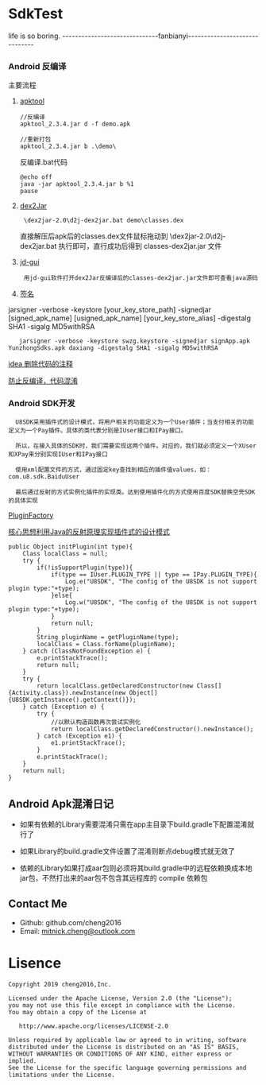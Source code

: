 # SdkTest

life is so boring. ------------------------------fanbianyi------------------------------

### Android 反编译

主要流程

1. [apktool](https://www.softpedia.com/get/Programming/Debuggers-Decompilers-Dissasemblers/ApkTool.shtml)

	   //反编译
	   apktool_2.3.4.jar d -f demo.apk 

	   //重新打包
	   apktool_2.3.4.jar b .\demo\   
     
   反编译.bat代码  
     
       @echo off
       java -jar apktool_2.3.4.jar b %1 
       pause
    
2. [dex2Jar](https://nchc.dl.sourceforge.net/project/dex2jar/dex2jar-2.0.zip)

        \dex2jar-2.0\d2j-dex2jar.bat demo\classes.dex
        
    直接解压后apk后的classes.dex文件鼠标拖动到  \dex2jar-2.0\d2j-dex2jar.bat 执行即可，直行成功后得到 classes-dex2jar.jar 文件

3. [jd-gui](https://www.softpedia.com/get/Programming/Debuggers-Decompilers-Dissasemblers/JD-GUI.shtml)
  
        用jd-gui软件打开dex2Jar反编译后的classes-dex2jar.jar文件即可查看java源码

4. [签名](https://cloud.tencent.com/developer/article/1335295)

jarsigner -verbose -keystore [your_key_store_path] -signedjar [signed_apk_name] [usigned_apk_name] [your_key_store_alias] -digestalg SHA1 -sigalg MD5withRSA

       jarsigner -verbose -keystore swzg.keystore -signedjar signApp.apk YunzhongSdks.apk daxiang -digestalg SHA1 -sigalg MD5withRSA

[idea 删除代码的注释](https://blog.csdn.net/tomlam/article/details/78873667)

[防止反编译，代码混淆](https://github.com/cheng2016/OkhttpHelper)

### Android SDK开发
  
      U8SDK采用插件式的设计模式，将用户相关的功能定义为一个User插件；当支付相关的功能定义为一个Pay插件。具体的类代表分别是IUser接口和IPay接口。

      所以，在接入具体的SDK时，我们需要实现这两个插件。对应的，我们就必须定义一个XUser和XPay来分别实现IUser和IPay接口

      使用xml配置文件的方式，通过固定key查找到相应的插件值values，如：com.u8.sdk.BaiduUser

      最后通过反射的方式实例化插件的实现类。达到使用插件化的方式使用百度SDK替换空壳SDK的具体实现
  
  
  [PluginFactory](https://github.com/cheng2016/AndroidUtil/tree/master/util/PluginFactory.java)
  
  [核心思想利用Java的反射原理实现插件式的设计模式](https://github.com/cheng2016/developNote/blob/master/android/note/note0907.md)
  
  	public Object initPlugin(int type){
		Class localClass = null;
		try {
			if(!isSupportPlugin(type)){
				if(type == IUser.PLUGIN_TYPE || type == IPay.PLUGIN_TYPE){
					Log.e("U8SDK", "The config of the U8SDK is not support plugin type:"+type);
				}else{
					Log.w("U8SDK", "The config of the U8SDK is not support plugin type:"+type);	
				}
				return null;
			}
			String pluginName = getPluginName(type);
			localClass = Class.forName(pluginName);
		} catch (ClassNotFoundException e) {
			e.printStackTrace();
			return null;
		}
		try {
			return localClass.getDeclaredConstructor(new Class[]{Activity.class}).newInstance(new Object[]{U8SDK.getInstance().getContext()});
		} catch (Exception e) {
			try {
				//以默认构造函数再次尝试实例化
				return localClass.getDeclaredConstructor().newInstance();
			} catch (Exception e1) {
				e1.printStackTrace();
			}
			e.printStackTrace();
		}
		return null;
	}

## Android Apk混淆日记
    
- 如果有依赖的Library需要混淆只需在app主目录下build.gradle下配置混淆就行了

- 如果Library的build.gradle文件设置了混淆则断点debug模式就无效了

- 依赖的Library如果打成aar包则必须将其build.gradle中的远程依赖换成本地jar包，不然打出来的aar包不包含其远程库的 compile 依赖包

## Contact Me

- Github: github.com/cheng2016
- Email: mitnick.cheng@outlook.com

# Lisence

    Copyright 2019 cheng2016,Inc.

    Licensed under the Apache License, Version 2.0 (the "License");
    you may not use this file except in compliance with the License.
    You may obtain a copy of the License at

       http://www.apache.org/licenses/LICENSE-2.0

    Unless required by applicable law or agreed to in writing, software
    distributed under the License is distributed on an "AS IS" BASIS,
    WITHOUT WARRANTIES OR CONDITIONS OF ANY KIND, either express or implied.
    See the License for the specific language governing permissions and
    limitations under the License.
